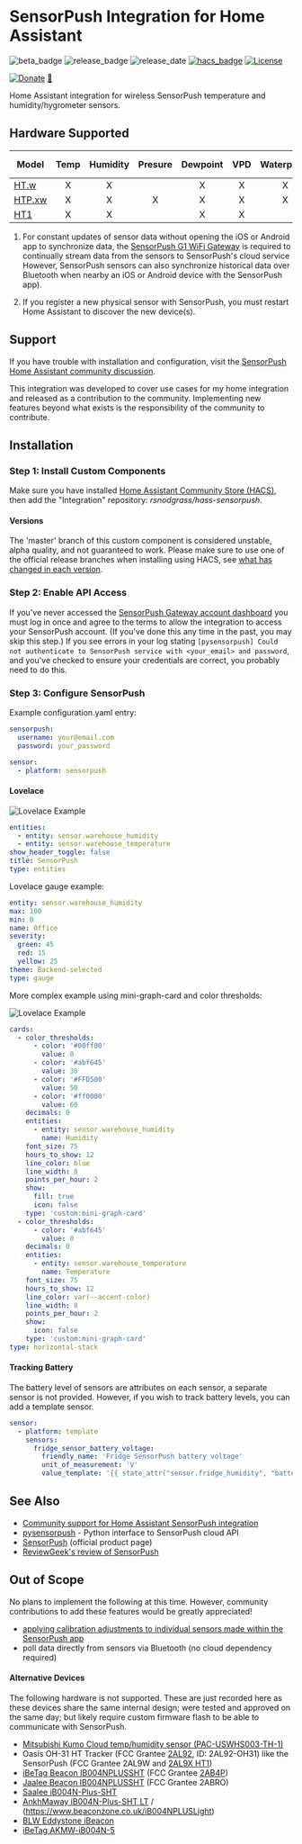 # SensorPush Integration for Home Assistant

![beta_badge](https://img.shields.io/badge/maturity-Beta-yellow.png)
![release_badge](https://img.shields.io/github/v/release/rsnodgrass/hass-sensorpush.svg)
![release_date](https://img.shields.io/github/release-date/rsnodgrass/hass-sensorpush.svg)
[![hacs_badge](https://img.shields.io/badge/HACS-Default-orange.svg)](https://github.com/custom-components/hacs)
[![License](https://img.shields.io/badge/License-Apache%202.0-blue.svg)](https://opensource.org/licenses/Apache-2.0)

[![Donate](https://img.shields.io/badge/Donate-PayPal-green.svg)](https://www.paypal.com/cgi-bin/webscr?cmd=_donations&business=WREP29UDAMB6G)
[🥈](https://www.home-assistant.io/docs/quality_scale/)

Home Assistant integration for wireless SensorPush temperature and humidity/hygrometer sensors.

## Hardware Supported

| Model                             | Temp | Humidity | Presure | Dewpoint | VPD | Waterproof | Battery Life | Range     |
| --------------------------------- |:----:|:--------:|:-------:|:--------:|:---:|:----------:|:------------:|:---------:|
| [HT.w](https://amzn.to/3kHq02j)   |   X  |     X    |         |     X    |  X  |     X      | 2 years | 100m/325' |
| [HTP.xw](https://amzn.to/2MH4gXx) |   X  |     X    |    X    |     X    |  X  |     X      | 2 years | 100m/325' |
| [HT1](https://amzn.to/3b9GWLB)    |   X  |     X    |         |     X    |  X  |            | 1 year | 100m/325' |

1. For constant updates of sensor data without opening the iOS or Android app to synchronize data, the [SensorPush G1 WiFi Gateway](https://amzn.to/30b4ycg) is required to continually stream data from the sensors to SensorPush's cloud service However, SensorPush sensors can also synchronize historical data over Bluetooth when nearby an iOS or Android device with the SensorPush app).

2. If you register a new physical sensor with SensorPush, you must restart Home Assistant to discover the new device(s).

## Support

If you have trouble with installation and configuration, visit the [SensorPush Home Assistant community discussion](https://community.home-assistant.io/t/sensorpush-humidity-and-temperature-sensors/105711).

This integration was developed to cover use cases for my home integration and released as a contribution to the community. Implementing new features beyond what exists is the responsibility of the community to contribute.

## Installation

### Step 1: Install Custom Components

Make sure you have installed [Home Assistant Community Store (HACS)](https://github.com/custom-components/hacs), then add the "Integration" repository: *rsnodgrass/hass-sensorpush*.

#### Versions

The 'master' branch of this custom component is considered unstable, alpha quality, and not guaranteed to work.
Please make sure to use one of the official release branches when installing using HACS, see [what has changed in each version](https://github.com/rsnodgrass/hass-sensorpush/releases).

### Step 2: Enable API Access

If you've never accessed the [SensorPush Gateway account dashboard](https://beta.sensorpush.com) you must log in once and agree to the terms to allow the integration to access your SensorPush account. (If you've done this any time in the past, you may skip this step.) If you see errors in your log stating `[pysensorpush] Could not authenticate to SensorPush service with <your_email> and password`, and you've checked to ensure your credentials are correct, you probably need to do this.

### Step 3: Configure SensorPush

Example configuration.yaml entry:

```yaml
sensorpush:
  username: your@email.com
  password: your_password

sensor:
  - platform: sensorpush
```

#### Lovelace

![Lovelace Example](https://github.com/rsnodgrass/hass-sensorpush/blob/master/docs/sensorpush-entities.png?raw=true)

```yaml
entities:
  - entity: sensor.warehouse_humidity
  - entity: sensor.warehouse_temperature
show_header_toggle: false
title: SensorPush
type: entities
```

Lovelace gauge example:

```yaml
entity: sensor.warehouse_humidity
max: 100
min: 0
name: Office
severity:
  green: 45
  red: 15
  yellow: 25
theme: Backend-selected
type: gauge
```

More complex example using mini-graph-card and color thresholds:

![Lovelace Example](https://github.com/rsnodgrass/hass-sensorpush/blob/master/docs/sensorpush-graph.png?raw=true)

```yaml
cards:
  - color_thresholds:
      - color: '#00ff00'
        value: 0
      - color: '#abf645'
        value: 30
      - color: '#FFD500'
        value: 50
      - color: '#ff0000'
        value: 60
    decimals: 0
    entities:
      - entity: sensor.warehouse_humidity
        name: Humidity
    font_size: 75
    hours_to_show: 12
    line_color: blue
    line_width: 8
    points_per_hour: 2
    show:
      fill: true
      icon: false
    type: 'custom:mini-graph-card'
  - color_thresholds:
      - color: '#abf645'
        value: 0
    decimals: 0
    entities:
      - entity: sensor.warehouse_temperature
        name: Temperature
    font_size: 75
    hours_to_show: 12
    line_color: var(--accent-color)
    line_width: 8
    points_per_hour: 2
    show:
      icon: false
    type: 'custom:mini-graph-card'
type: horizontal-stack
```

#### Tracking Battery

The battery level of sensors are attributes on each sensor, a separate sensor is not provided. However, if you wish to track battery levels, you can add a template sensor.

```yaml
sensor:
  - platform: template
    sensors:
      fridge_sensor_battery_voltage:
        friendly_name: 'Fridge SensorPush battery voltage'
        unit_of_measurement: 'V'
        value_template: '{{ state_attr("sensor.fridge_humidity", "battery_voltage") }}'
```

## See Also

* [Community support for Home Assistant SensorPush integration](https://community.home-assistant.io/t/sensorpush-humidity-and-temperature-sensors/105711)
* [pysensorpush](https://github.com/rsnodgrass/pysensorpush) - Python interface to SensorPush cloud API
* [SensorPush](https://sensorpush.com) (official product page)
* [ReviewGeek's review of SensorPush](https://www.reviewgeek.com/3291/sensor-push-review-the-best-smart-hygrometer-and-thermometer-around/)

## Out of Scope

No plans to implement the following at this time. However, community contributions to add these features would be greatly appreciated!

- [applying calibration adjustments to individual sensors made within the SensorPush app](https://github.com/rsnodgrass/hass-sensorpush/issues/18)
- poll data directly from sensors via Bluetooth (no cloud dependency required)

#### Alternative Devices

The following hardware is not supported. These are just recorded here as these devices share the same internal design; were tested and approved on the same day; but likely require custom firmware flash to be able to communicate with SensorPush.

- [Mitsubishi Kumo Cloud temp/humidity sensor (PAC-USWHS003-TH-1)](https://www.ecomfort.com/Mitsubishi-PAC-USWHS003-TH-1/p81573.html?gclid=CjwKCAiA6vXwBRBKEiwAYE7iSxgq2RjFPeO1yAODQGvRlAAGtobvCq7w2Ay8R7yU9WY4CbK3jVnBxhoCjZ8QAvD_BwE)
- Oasis OH-31 HT Tracker (FCC Grantee [2AL92](https://fccid.io/2AL92-OH31/Test-Report/Test-Report-3428874), ID: 2AL92-OH31) like the SensorPush (FCC Grantee 2AL9W and [2AL9X HT1](https://fccid.io/2AL9X-HT1/Test-Report/Test-Report-3433404))
- [iBeTag Beacon IB004NPLUSSHT](https://fccid.io/2AB4P-IB004NPLUSSHT/External-Photos/External-photos-3446863) (FCC Grantee [2AB4P](https://fccid.io/2AB4P))
- [Jaalee Beacon IB004NPLUSSHT](https://fccid.io/2ABRO-IB004NPLUSSHT/Test-Report/Test-Report-3431944) (FCC Grantee 2ABRO)
- [Saalee iB004N-Plus-SHT](https://www.dhgate.com/product/wireless-digital-bluetooth-sensor-beacon/451751881.html?skuid=568611302727536642)
- [AnkhMaway iB004N-Plus-SHT LT](https://ankhmaway.en.alibaba.com/product/60602605562-806002398/Ble_Beacon_With_Temperature_and_Humidity_Sensor_Bluetooth_Programmable_iBeacon.html) / (https://www.beaconzone.co.uk/iB004NPLUSLight)
- [BLW Eddystone iBeacon](https://www.alibaba.com/product-detail/BLE-Eddystone-iBeacon-Temperature-And-Humidity_60611834273.html?spm=a2700.details.maylikeexp.2.12f71911uMO9SV)
- [iBeTag AKMW-iB004N-5](https://www.globalsources.com/si/AS/Shenzhen-AnkhMaway/6008840431707/pdtl/Apple-Certified-iBeacon-NRF51822-Low-Energy-Blueto/1100456449.htm)
